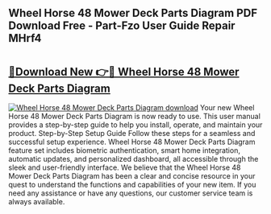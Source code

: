 ## Wheel Horse 48 Mower Deck Parts Diagram PDF Download Free - Part-Fzo User Guide Repair MHrf4

# <h2><a href="http://dflsv5.blite.top/?on=Wheel+Horse+48+Mower+Deck+Parts+Diagram">🔗Download New 👉🔴 Wheel Horse 48 Mower Deck Parts Diagram</a></h2>

[![Wheel Horse 48 Mower Deck Parts Diagram download](https://i.imgur.com/lujVjoI.png)](http://dflsv5.blite.top/?on=Wheel+Horse+48+Mower+Deck+Parts+Diagram)
Your new Wheel Horse 48 Mower Deck Parts Diagram is now ready to use. This user manual provides a step-by-step guide to help you install, operate, and maintain your product. Step-by-Step Setup Guide Follow these steps for a seamless and successful setup experience. Wheel Horse 48 Mower Deck Parts Diagram feature set includes biometric authentication, smart home integration, automatic updates, and personalized dashboard, all accessible through the sleek and user-friendly interface. We believe that the Wheel Horse 48 Mower Deck Parts Diagram has been a clear and concise resource in your quest to understand the functions and capabilities of your new item. If you need any assistance or have any questions, our customer service team is always available.
